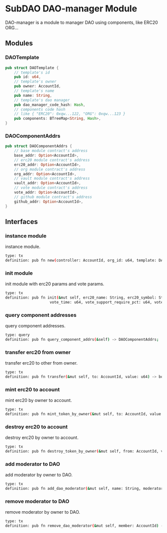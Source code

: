 # SubDAO DAO-manager Module

DAO-manager is a module to manager DAO using components, like ERC20 ORG...

## Modules

### DAOTemplate
```rust
pub struct DAOTemplate {
    // template's id
    pub id: u64,
    // template's owner
    pub owner: AccountId,
    // template's name
    pub name: String,
    // template's dao manager
    pub dao_manager_code_hash: Hash,
    // components code hash
    // like { "ERC20": 0xqw...122, "ORG": 0xqw...123 }
    pub components: BTreeMap<String, Hash>,
}
```

### DAOComponentAddrs
```rust
pub struct DAOComponentAddrs {
    // base module contract's address
    base_addr: Option<AccountId>,
    // erc20 module contract's address
    erc20_addr: Option<AccountId>,
    // org module contract's address
    org_addr: Option<AccountId>,
    // vault module contract's address
    vault_addr: Option<AccountId>,
    // vote module contract's address
    vote_addr: Option<AccountId>,
    // github module contract's address
    github_addr: Option<AccountId>,
}
```

## Interfaces

### instance module
instance module.
```bash
type: tx
definition: pub fn new(controller: AccountId, org_id: u64, template: DAOTemplate) -> Self;
```

### init module
init module with erc20 params and vote params.
```bash
type: tx
definition: pub fn init(&mut self, erc20_name: String, erc20_symbol: String, erc20_initial_supply: u64, erc20_decimals: u8,
                    vote_time: u64, vote_support_require_pct: u64, vote_min_require_num: u64) -> bool;
```

### query component addresses
query component addresses.
```bash
type: query
definition: pub fn query_component_addrs(&self) -> DAOComponentAddrs;
```

### transfer erc20 from owner
transfer erc20 to other from owner.
```bash
type: tx
definition: pub fn transfer(&mut self, to: AccountId, value: u64) -> bool;
```

### mint erc20 to account
mint erc20 by owner to account.
```bash
type: tx
definition: pub fn mint_token_by_owner(&mut self, to: AccountId, value: u64, ) -> bool;
```

### destroy erc20 to account
destroy erc20 by owner to account.
```bash
type: tx
definition: pub fn destroy_token_by_owner(&mut self, from: AccountId, value: u64) -> bool;
```

### add moderator to DAO
add moderator by owner to DAO.
```bash
type: tx
definition: pub fn add_dao_moderator(&mut self, name: String, moderator: AccountId) -> bool;
```

### remove moderator to DAO
remove moderator by owner to DAO.
```bash
type: tx
definition: pub fn remove_dao_moderator(&mut self, member: AccountId) -> bool;
```



